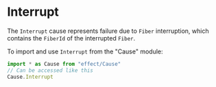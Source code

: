 # Interrupt

The `Interrupt` cause represents failure due to `Fiber` interruption, which
contains the `FiberId` of the interrupted `Fiber`.

To import and use `Interrupt` from the "Cause" module:

```ts
import * as Cause from "effect/Cause"
// Can be accessed like this
Cause.Interrupt
```
